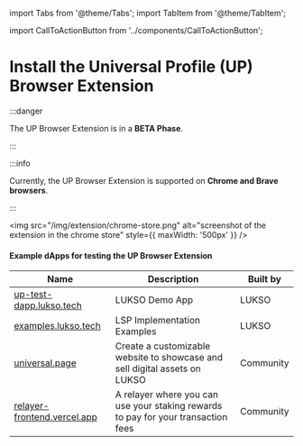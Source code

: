 import Tabs from '@theme/Tabs';
import TabItem from '@theme/TabItem';

import CallToActionButton from '../components/CallToActionButton';

# Install the Universal Profile (UP) Browser Extension

:::danger

The UP Browser Extension is in a **BETA Phase**.

:::

:::info

Currently, the UP Browser Extension is supported on **Chrome and Brave browsers**.

:::

<div className="row" style={{ marginBottom: '2em' }}>
  <div className="col">
    <CallToActionButton
      text="Download for Chrome / Brave"
      color="white"
      link="https://chrome.google.com/webstore/detail/universal-profiles/abpickdkkbnbcoepogfhkhennhfhehfn"
      icon="fa6-brands:chrome"
    />
  </div>
  <div className="col">
    <CallToActionButton
      text="Download for Edge"
      color="white"
      bgColor="#303846"
      link="https://chrome.google.com/webstore/detail/universal-profiles/abpickdkkbnbcoepogfhkhennhfhehfn"
      icon="mingcute:edge-fill"
    />
  </div>
</div>

<div style={{textAlign: 'center'}}>

<img
src="/img/extension/chrome-store.png"
alt="screenshot of the extension in the chrome store"
style={{ maxWidth: '500px' }}
/>

</div>

#### Example dApps for testing the UP Browser Extension

| Name                                                                | Description                                                                       | Built by  |
| ------------------------------------------------------------------- | --------------------------------------------------------------------------------- | --------- |
| [up-test-dapp.lukso.tech](https://up-test-dapp.lukso.tech)          | LUKSO Demo App                                                                    | LUKSO     |
| [examples.lukso.tech](https://examples.lukso.tech)                  | LSP Implementation Examples                                                       | LUKSO     |
| [universal.page](https://universal.page/)                           | Create a customizable website to showcase and sell digital assets on LUKSO        | Community |
| [relayer-frontend.vercel.app](https://relayer-frontend.vercel.app/) | A relayer where you can use your staking rewards to pay for your transaction fees | Community |

